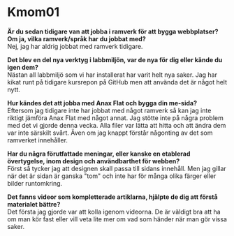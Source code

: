Kmom01
===============================
**Är du sedan tidigare van att jobba i ramverk för att bygga webbplatser? Om ja, vilka ramverk/språk har du jobbat med?**<br>
Nej, jag har aldrig jobbat med ramverk tidigare.

**Det blev en del nya verktyg i labbmiljön, var de nya för dig eller kände du igen dem?**<br>
Nästan all labbmiljö som vi har installerat har varit helt nya saker. Jag har kikat runt på tidigare kursrepon på GitHub men att använda det är något helt nytt.

**Hur kändes det att jobba med Anax Flat och bygga din me-sida?**<br>
Eftersom jag tidigare inte har jobbat med något ramverk så kan jag inte riktigt jämföra Anax Flat med något annat. Jag stötte inte på några problem med det vi gjorde denna vecka. Alla filer var lätta att hitta och att ändra dem var inte särskilt svårt. Även om jag knappt förstår någonting av det som ramverket innehåller.

**Har du några förutfattade meningar, eller kanske en etablerad övertygelse, inom design och användbarthet för webben?**<br>
Först så tycker jag att designen skall passa till sidans innehåll. Men jag gillar när det är sidan är ganska "tom" och inte har för många olika färger eller bilder runtomkring.

**Det fanns videor som kompletterade artiklarna, hjälpte de dig att förstå materialet bättre?**<br>
Det första jag gjorde var att kolla igenom videorna. De är väldigt bra att ha om man kör fast eller vill veta lite mer om vad som händer när man gör vissa saker.
